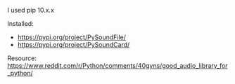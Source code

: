 I used pip 10.x.x

Installed:
- https://pypi.org/project/PySoundFile/
- https://pypi.org/project/PySoundCard/

Resource: https://www.reddit.com/r/Python/comments/40gyns/good_audio_library_for_python/

